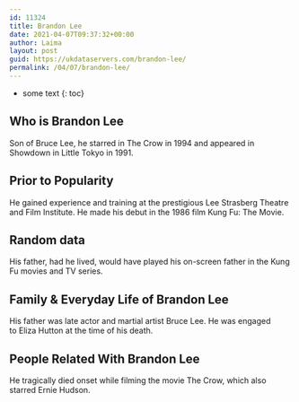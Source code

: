 ```yaml
---
id: 11324
title: Brandon Lee
date: 2021-04-07T09:37:32+00:00
author: Laima
layout: post
guid: https://ukdataservers.com/brandon-lee/
permalink: /04/07/brandon-lee/
---
```


* some text
{: toc}


## Who is Brandon Lee
                  
                  
                  
Son of Bruce Lee, he starred in The Crow in 1994 and appeared in Showdown in Little Tokyo in 1991.
                  
              
            
              
            
                
                
                
## Prior to Popularity
                  
                  
                  
He gained experience and training at the prestigious Lee Strasberg Theatre and Film Institute. He made his debut in the 1986 film Kung Fu: The Movie.
                  
              
            
              
            
                
                
                
## Random data
                  
                  
                  
His father, had he lived, would have played his on-screen father in the Kung Fu movies and TV series. 
                  
              
            
              
            
                
                
                
## Family & Everyday Life of Brandon Lee
                  
                  
                  
His father was late actor and martial artist Bruce Lee. He was engaged to Eliza Hutton at the time of his death. 
                  
              
            
              
            
                
                
                
## People Related With Brandon Lee
                  
                  
                  
He tragically died onset while filming the movie The Crow, which also starred Ernie Hudson.
                  
              
            
              
            
                
              
            
              
              
            
            
              
            
          
          
          